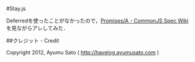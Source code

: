 #Stay.js

Deferredを使ったことがなかったので，[Promises/A - CommonJS Spec Wiki](http://wiki.commonjs.org/wiki/Promises/A "Promises/A - CommonJS Spec Wiki")を見ながらアレしてみた．

##クレジット - Credit

Copyright 2012, Ayumu Sato ( http://havelog.ayumusato.com )
